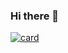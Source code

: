 ### Hi there 👋

[![card](https://github-readme-stats.vercel.app/api?username=matheus-antiqueira&theme=default)](https://github.com/matheus-antiqueira/)

